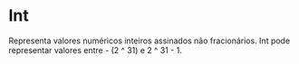 # Int
Representa valores numéricos inteiros assinados não fracionários. Int pode representar valores entre - (2 ^ 31) e 2 ^ 31 - 1.